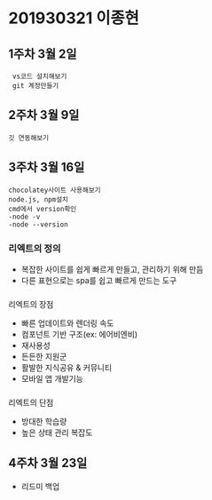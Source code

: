 # 201930321 이종현

## 1주차 3월 2일
     vs코드 설치해보기
     git 계정만들기

## 2주차  3월 9일
    깃 연동해보기

## 3주차 3월 16일
    chocolatey사이트 사용해보기
    node.js, npm설치
    cmd에서 version확인
    -node -v 
    -node --version
     
### 리엑트의 정의
* 복잡한 사이트를 쉽게 빠르게 만들고, 관리하기 위해 만듬
* 다른 표현으로는 spa를 쉽고 빠르게 만드는 도구

###
리엑트의 장점
* 빠른 업데이트와  렌더링 속도
* 컴포넌트 기반 구조(ex: 에어비엔비)
* 재사용성
* 든든한 지원군
* 활발한 지식공유 & 커뮤니티
* 모바일 앱 개발기능

###
리엑트의 단점 
* 방대한 학습량 
* 높은 상태 관리 복잡도

## 4주차 3월 23일
* 리드미 백업
